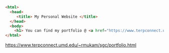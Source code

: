 ``` html
<html>
  <head>
     <title> My Personal Website </title>
  </head>
  <body>
    <h1> You can find my portfolio @ <a href="https://www.terpconnect.umd.edu/~rmukam/sgc/portfolio.html"></a> </h1>
</html>
```
https://www.terpconnect.umd.edu/~rmukam/sgc/portfolio.html
